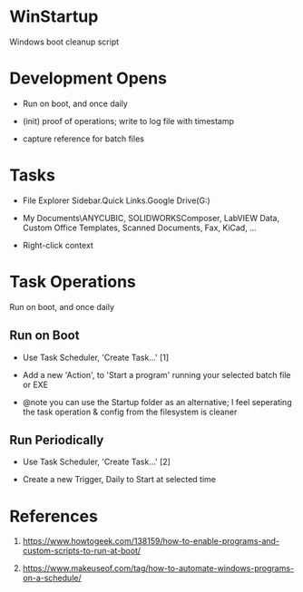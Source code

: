 # WinStartup
Windows boot cleanup script

# Development Opens

- Run on boot, and once daily

- (init) proof of operations; write to log file with timestamp

- capture reference for batch files

# Tasks

- File Explorer Sidebar.Quick Links.Google Drive(G:)

- My Documents\ANYCUBIC, SOLIDWORKSComposer, LabVIEW Data, Custom Office Templates, Scanned Documents, Fax, KiCad, ...

- Right-click context

# Task Operations
Run on boot, and once daily

## Run on Boot

- Use Task Scheduler, 'Create Task...' [1]

- Add a new 'Action', to 'Start a program' running your selected batch file or EXE

- @note  you can use the Startup folder as an alternative; I feel seperating the task operation & config from the filesystem is cleaner

## Run Periodically

- Use Task Scheduler, 'Create Task...' [2]

- Create a new Trigger, Daily to Start at selected time

# References

1. https://www.howtogeek.com/138159/how-to-enable-programs-and-custom-scripts-to-run-at-boot/

2. https://www.makeuseof.com/tag/how-to-automate-windows-programs-on-a-schedule/